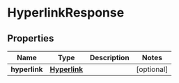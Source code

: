 
# HyperlinkResponse

## Properties
Name | Type | Description | Notes
------------ | ------------- | ------------- | -------------
**hyperlink** | [**Hyperlink**](Hyperlink.md) |  |  [optional]



